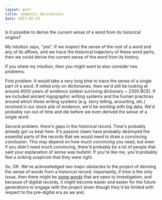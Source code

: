 ```yaml
---
layout: post
title: semantic derivations
date: 2017-05-29
---
```


Is it possible to derive the current sense of a word from its historical origins? 

My intuition says, "yes". If we inspect the sense of the root of a word and any of its affixes, and we trace the historical trajectory of these word parts, then we could derive the current sense of the word from its history. 

If you share my intuition, then you might want to also consider two problems. 

First problem. It would take a very long time to trace the sense of a single part of a word. If relied only on dictionaries, then we'd still be looking at around 4000 years of evidence (oldest surviving dictionary ~ 2300 BCE). If we included ancient logographic writing systems and the human practices around which these writing systems (e.g. story telling, acounting, etc.) revolved in our stock pile of evidence, we'd be working with big data. We'd probably run out of time and die before we even derived the sense of a single word. 

Second problem. there's gaps in the historical record. Time's probably already got us beat here. It's passive claws have probably destroyed the essential parts of the records that we would need to draw a convincing conclusion. This may depend on how much convincing you need, but even if you didn't need much convincing, there'd probably be a lot of people that said your explanation of sense was bullshit. If you're like me, you'd probably feel a sinking suspicion that they were right. 

So, OK. We've acknowledged two major obstacles to the project of deriving the sense of words from a historical record. Importantly, if time is the only issue, then there might be [some words]("http://nws.merriam-webster.com/opendictionary/newword_display_recent.php") that are open to investigation, and because of digitial records, it might become easier and easier for the future generations to engage with the project (even though they'd be limited with respect to the pre-digital era as we are). 

